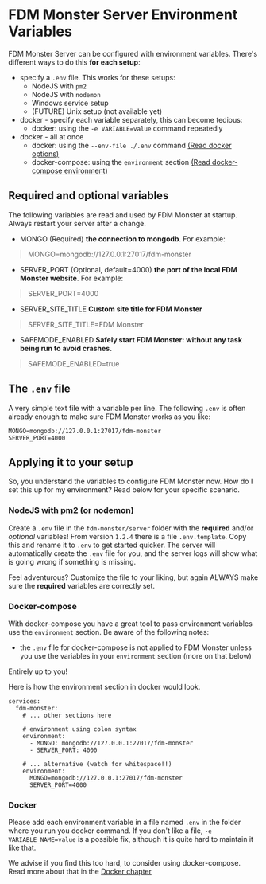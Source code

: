 # FDM Monster Server Environment Variables
FDM Monster Server can be configured with environment variables. There's different ways to do this **for each setup**:
- specify a `.env` file. This works for these setups:
    - NodeJS with `pm2` 
    - NodeJS with `nodemon`
    - Windows service setup
    - (FUTURE) Unix setup (not available yet)
- docker - specify each variable separately, this can become tedious:
    - docker: using the `-e VARIABLE=value` command repeatedly
- docker - all at once
    - docker: using the `--env-file ./.env` command [(Read docker options)](https://docs.docker.com/engine/reference/commandline/run/#options)    
    - docker-compose: using the `environment` section [(Read docker-compose environment)](https://docs.docker.com/compose/environment-variables/)
    

## Required and optional variables
The following variables are read and used by FDM Monster at startup. Always restart your server after a change.

- MONGO (Required) **the connection to mongodb**. For example:
> MONGO=mongodb://127.0.0.1:27017/fdm-monster
- SERVER_PORT (Optional, default=4000) **the port of the local FDM Monster website**. For example:
> 
> SERVER_PORT=4000
- SERVER_SITE_TITLE **Custom site title for FDM Monster**
> SERVER_SITE_TITLE=FDM Monster
- SAFEMODE_ENABLED **Safely start FDM Monster: without any task being run to avoid crashes.**
> SAFEMODE_ENABLED=true
 
## The `.env` file
A very simple text file with a variable per line. The following `.env` is often already enough to make sure FDM Monster works as you like:
```
MONGO=mongodb://127.0.0.1:27017/fdm-monster
SERVER_PORT=4000
```

## Applying it to your setup
So, you understand the variables to configure FDM Monster now. How do I set this up for my environment? Read below for your specific scenario.

### NodeJS with pm2 (or nodemon)
Create a `.env` file in the `fdm-monster/server` folder with the **required** and/or _optional_ variables!
From version `1.2.4` there is a file `.env.template`. Copy this and rename it to `.env` to get started quicker.
The server will automatically create the `.env` file for you, and the server logs will show what is going wrong if something is missing.

Feel adventurous? Customize the file to your liking, but again ALWAYS make sure the **required** variables are correctly set.

### Docker-compose 
With docker-compose you have a great tool to pass environment variables use the `environment` section.
Be aware of the following notes:
- the `.env` file for docker-compose is not applied to FDM Monster unless you use the variables in your `environment` section (more on that below)

Entirely up to you!

Here is how the environment section in docker would look.
```
services:
  fdm-monster:
    # ... other sections here
    
    # environment using colon syntax
    environment:
      - MONGO: mongodb://127.0.0.1:27017/fdm-monster
      - SERVER_PORT: 4000
    
    # ... alternative (watch for whitespace!!) 
    environment:
      MONGO=mongodb://127.0.0.1:27017/fdm-monster
      SERVER_PORT=4000
```
### Docker 
Please add each environment variable in a file named `.env` in the folder where you run you docker command.
If you don't like a file, `-e VARIABLE_NAME=value` is a possible fix, although it is quite hard to maintain it like that.

We advise if you find this too hard, to consider using docker-compose. Read more about that in the [Docker chapter](./3_USING_DOCKER.md)
